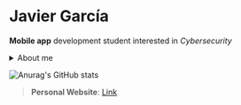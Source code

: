 # Javier García

**Mobile app** development student interested in *Cybersecurity* 

<details><summary>About me</summary>
<p>
  - 19 yo 🇪🇸
  - Technical Degree in Mobile Apps Development 
  
</p>
</details>


![Anurag's GitHub stats](https://github-readme-stats.vercel.app/api?username=Javierg-g&show_icons=true&theme=dark&hide=prs,issues,contribs)

>**Personal Website**: [Link](https://javierg-g.github.io)



<!--[![Top Langs](https://github-readme-stats.vercel.app/api/top-langs/?username=Javierg-g&layout=compact)](https://github.com/anuraghazra/github-readme-stats)-->

